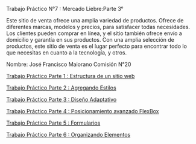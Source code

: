 Trabajo Práctico N°7 : Mercado Liebre:Parte 3° 

Este sitio de venta ofrece una amplia variedad de productos. Ofrece de diferentes marcas, modelos y precios, para satisfacer todas necesidades.  Los clientes pueden comprar en línea, y el sitio también ofrece envío a domicilio y garantía en sus productos. Con una amplia selección de productos, este sitio de venta es el lugar perfecto para encontrar todo lo que necesitas en cuanto a la tecnología, y otros.

Nombre: José Francisco Maiorano
Comisión N°20

[Trabajo Práctico Parte 1 : Estructura de un sitio web](https://github.com/maioranojose/mercadoliebre/tree/structure)

[Trabajo Práctico Parte 2 :
Agregando Estilos](https://github.com/maioranojose/mercadoliebre/tree/styles)

[Trabajo Práctico Parte 3 : Diseño Adaptativo](https://github.com/maioranojose/mercadoliebre/tree/adaptive)

[Trabajo Práctico Parte 4 : Posicionamiento avanzado FlexBox](https://github.com/maioranojose/mercadoliebre/tree/flexbox)

[Trabajo Práctico Parte 5 : Formularios](https://github.com/maioranojose/mercadoliebre/tree/formulario)


[Trabajo Práctico Parte 6 : Organizando Elementos](https://github.com/maioranojose/mercadoliebre/tree/animation)